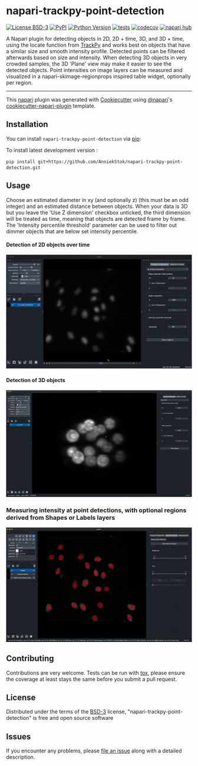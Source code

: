 # napari-trackpy-point-detection

[![License BSD-3](https://img.shields.io/pypi/l/napari-trackpy-point-detection.svg?color=green)](https://github.com/AnniekStok/napari-trackpy-point-detection/raw/main/LICENSE)
[![PyPI](https://img.shields.io/pypi/v/napari-trackpy-point-detection.svg?color=green)](https://pypi.org/project/napari-trackpy-point-detection)
[![Python Version](https://img.shields.io/pypi/pyversions/napari-trackpy-point-detection.svg?color=green)](https://python.org)
[![tests](https://github.com/AnniekStok/napari-trackpy-point-detection/workflows/tests/badge.svg)](https://github.com/AnniekStok/napari-trackpy-point-detection/actions)
[![codecov](https://codecov.io/gh/AnniekStok/napari-trackpy-point-detection/branch/main/graph/badge.svg)](https://codecov.io/gh/AnniekStok/napari-trackpy-point-detection)
[![napari hub](https://img.shields.io/endpoint?url=https://api.napari-hub.org/shields/napari-trackpy-point-detection)](https://napari-hub.org/plugins/napari-trackpy-point-detection)

A Napari plugin for detecting objects in 2D, 2D + time, 3D, and 3D + time, using the locate function from [TrackPy](https://pypi.org/project/trackpy/) and works best on objects that have a similar size and smooth intensity profile. Detected points can be filtered afterwards based on size and intensity. When detecting 3D objects in very crowded samples, the 3D 'Plane' view may make it easier to see the detected objects. Point intensities on image layers can be measured and visualized in a napari-skimage-regionprops inspired table widget, optionally per region. 

----------------------------------

This [napari] plugin was generated with [Cookiecutter] using [@napari]'s [cookiecutter-napari-plugin] template.

## Installation

You can install `napari-trackpy-point-detection` via [pip]:

To install latest development version :

    pip install git+https://github.com/AnniekStok/napari-trackpy-point-detection.git

## Usage

Choose an estimated diameter in xy (and optionally z) (this must be an odd integer) and an estimated distance between objects. When your data is 3D but you leave the 'Use Z dimension' checkbox unticked, the third dimension will be treated as time, meaning that objects are detected frame by frame. The 'Intensity percentile threshold' parameter can be used to filter out dimmer objects that are below set intensity percentile. 

#### Detection of 2D objects over time
![](instructions/trackpy_locate_2D_time.gif)

#### Detection of 3D objects
![](instructions/trackpy_locate_3D.gif)

### Measuring intensity at point detections, with optional regions derived from Shapes or Labels layers
![](instructions/point_detection_measure_regions.gif)


## Contributing

Contributions are very welcome. Tests can be run with [tox], please ensure
the coverage at least stays the same before you submit a pull request.

## License

Distributed under the terms of the [BSD-3] license,
"napari-trackpy-point-detection" is free and open source software

## Issues

If you encounter any problems, please [file an issue] along with a detailed description.

[napari]: https://github.com/napari/napari
[Cookiecutter]: https://github.com/audreyr/cookiecutter
[@napari]: https://github.com/napari
[MIT]: http://opensource.org/licenses/MIT
[BSD-3]: http://opensource.org/licenses/BSD-3-Clause
[GNU GPL v3.0]: http://www.gnu.org/licenses/gpl-3.0.txt
[GNU LGPL v3.0]: http://www.gnu.org/licenses/lgpl-3.0.txt
[Apache Software License 2.0]: http://www.apache.org/licenses/LICENSE-2.0
[Mozilla Public License 2.0]: https://www.mozilla.org/media/MPL/2.0/index.txt
[cookiecutter-napari-plugin]: https://github.com/napari/cookiecutter-napari-plugin

[file an issue]: https://github.com/AnniekStok/napari-trackpy-point-detection/issues

[napari]: https://github.com/napari/napari
[tox]: https://tox.readtheinstructions.io/en/latest/
[pip]: https://pypi.org/project/pip/
[PyPI]: https://pypi.org/
